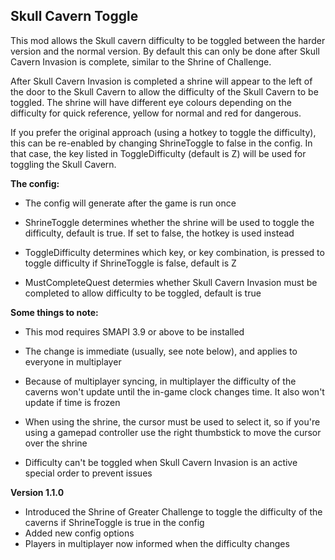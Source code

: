 ## Skull Cavern Toggle

This mod allows the Skull cavern difficulty to be toggled between the harder version and the normal version. By default this can only be done after Skull Cavern Invasion is complete, similar to the Shrine of Challenge.

After Skull Cavern Invasion is completed a shrine will appear to the left of the door to the Skull Cavern to allow the difficulty of the Skull Cavern to be toggled. The shrine will have different eye colours depending on the difficulty for quick reference, yellow for normal and red for dangerous.

If you prefer the original approach (using a hotkey to toggle the difficulty), this can be re-enabled by changing ShrineToggle to false in the config. In that case, the key listed in ToggleDifficulty (default is Z) will be used for toggling the Skull Cavern.

**The config:**

- The config will generate after the game is run once

- ShrineToggle determines whether the shrine will be used to toggle the difficulty, default is true. If set to false, the hotkey is used instead

- ToggleDifficulty determines which key, or key combination, is pressed to toggle difficulty if ShrineToggle is false, default is Z

- MustCompleteQuest determies whether Skull Cavern Invasion must be completed to allow difficulty to be toggled, default is true

**Some things to note:**

- This mod requires SMAPI 3.9 or above to be installed

- The change is immediate (usually, see note below), and applies to everyone in multiplayer

- Because of multiplayer syncing, in multiplayer the difficulty of the caverns won't update until the in-game clock changes time. It also won't update if time is frozen

- When using the shrine, the cursor must be used to select it, so if you're using a gamepad controller use the right thumbstick to move the cursor over the shrine

- Difficulty can't be toggled when Skull Cavern Invasion is an active special order to prevent issues


**Version 1.1.0**
- Introduced the Shrine of Greater Challenge to toggle the difficulty of the caverns if ShrineToggle is true in the config
- Added new config options
- Players in multiplayer now informed when the difficulty changes
